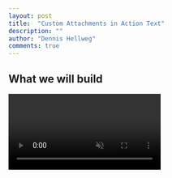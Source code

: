```yaml
---
layout: post
title:  "Custom Attachments in Action Text"
description: ""
author: "Dennis Hellweg"
comments: true
---
```


## What we will build


<video autoplay loop muted playsinline controls class="video-w80 shadow">
  <source src="/assets/action_text_attachments.mp4" type="video/mp4">
</video>
